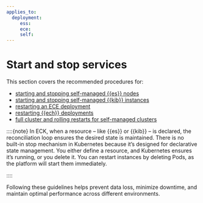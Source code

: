 ```yaml
---
applies_to:
  deployment:
     ess:
     ece:
     self:
---
```


# Start and stop services

This section covers the recommended procedures for:

* [starting and stopping self-managed {{es}} nodes](start-stop-services/start-stop-elasticsearch.md)
* [starting and stopping self-managed {{kib}} instances](start-stop-services/start-stop-kibana.md)
* [restarting an ECE deployment](start-stop-services/restart-an-ece-deployment.md)
* [restarting {{ech}} deployments](start-stop-services/restart-cloud-hosted-deployment.md)
* [full cluster and rolling restarts for self-managed clusters](start-stop-services/full-cluster-restart-rolling-restart-procedures.md)

::::{note}
In ECK, when a resource – like {{es}} or {{kib}} – is declared, the reconciliation loop ensures the desired state is maintained. There is no built-in stop mechanism in Kubernetes because it’s designed for declarative state management. You either define a resource, and Kubernetes ensures it’s running, or you delete it. You can restart instances by deleting Pods, as the platform will start them immediately.

::::

Following these guidelines helps prevent data loss, minimize downtime, and maintain optimal performance across different environments.
